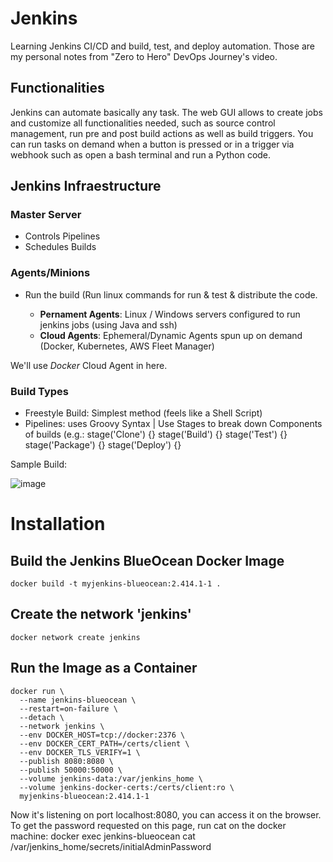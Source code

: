 # Jenkins
Learning Jenkins CI/CD and build, test, and deploy automation.
Those are my personal notes from "Zero to Hero" DevOps Journey's video.

## Functionalities
Jenkins can automate basically any task. 
The web GUI allows to create jobs and customize all functionalities needed, such as source control management, run pre and post build actions as well as build triggers.
You can run tasks on demand when a button is pressed or in a trigger via webhook such as open a bash terminal  and run a Python code.

## Jenkins Infraestructure

### Master Server
- Controls Pipelines
- Schedules Builds

### Agents/Minions
- Run the build (Run linux commands for run & test & distribute the code.

  - **Pernament Agents**: Linux / Windows servers configured to run jenkins jobs (using Java and ssh)
  - **Cloud Agents**: Ephemeral/Dynamic Agents spun up on demand (Docker, Kubernetes, AWS Fleet Manager)

We'll use *Docker* Cloud Agent in here.

### Build Types
  - Freestyle Build: Simplest method (feels like a Shell Script) 
  - Pipelines: uses Groovy Syntax | Use Stages to break down Components of builds (e.g.: stage('Clone') {} stage('Build') {} stage('Test') {} stage('Package') {} stage('Deploy') {}

Sample Build:

![image](https://github.com/brunogroth/Jenkins/assets/96024737/00ab153e-56a9-422f-8550-7074c71d71cd)

# Installation
## Build the Jenkins BlueOcean Docker Image

```
docker build -t myjenkins-blueocean:2.414.1-1 .

```
## Create the network 'jenkins'
```
docker network create jenkins
```

## Run the Image as a Container

```
docker run \
  --name jenkins-blueocean \
  --restart=on-failure \
  --detach \
  --network jenkins \
  --env DOCKER_HOST=tcp://docker:2376 \
  --env DOCKER_CERT_PATH=/certs/client \
  --env DOCKER_TLS_VERIFY=1 \
  --publish 8080:8080 \
  --publish 50000:50000 \
  --volume jenkins-data:/var/jenkins_home \
  --volume jenkins-docker-certs:/certs/client:ro \
  myjenkins-blueocean:2.414.1-1
```

Now it's listening on port localhost:8080, you can access it on the browser. To get the password requested on this page, run cat on the docker machine:
docker exec jenkins-blueocean cat /var/jenkins_home/secrets/initialAdminPassword
